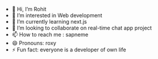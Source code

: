 - 👋 Hi, I’m Rohit
- 👀 I’m interested in Web development
- 🌱 I’m currently learning next.js
- 💞️ I’m looking to collaborate on real-time chat app project
- 📫 How to reach me : sapneme
- 😄 Pronouns: roxy
- ⚡ Fun fact: everyone is a developer of own life 

<!---
Dev-roxy/Dev-roxy is a ✨ special ✨ repository because its `README.md` (this file) appears on your GitHub profile.
You can click the Preview link to take a look at your changes.
--->
